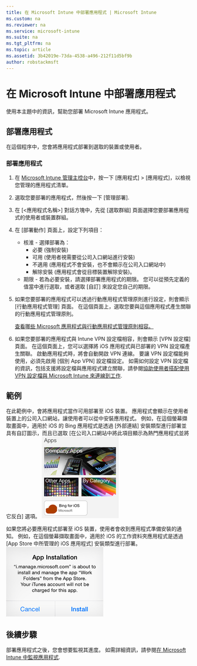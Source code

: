 ```yaml
---
title: 在 Microsoft Intune 中部署應用程式 | Microsoft Intune
ms.custom: na
ms.reviewer: na
ms.service: microsoft-intune
ms.suite: na
ms.tgt_pltfrm: na
ms.topic: article
ms.assetid: 3b42019e-73da-4538-a496-212f11d5bf9b
author: robstackmsft
---
```

# 在 Microsoft Intune 中部署應用程式

使用本主題中的資訊，幫助您部署 Microsoft Intune 應用程式。


## 部署應用程式
在這個程序中，您會將應用程式部署到選取的裝置或使用者。

### 部署應用程式

1. 在 [Microsoft Intune 管理主控台](https://manage.microsoft.com)中，按一下 [應用程式] &gt; [應用程式]，以檢視您管理的應用程式清單。

2.  選取您要部署的應用程式，然後按一下 [管理部署].

3.  在 [&lt;應用程式名稱&gt;] 對話方塊中，先從 [選取群組] 頁面選擇您要部署應用程式的使用者或裝置群組。

4.  在 [部署動作] 頁面上，設定下列項目：

    - 核淮 - 選擇部署為：
        - 必要 (強制安裝)
        - 可用 (使用者視需要從公司入口網站進行安裝)
        - 不適用 (應用程式不會安裝，也不會顯示在公司入口網站中)
        - 解除安裝 (應用程式會從目標裝置解除安裝)。
    - 期限 - 若為必要安裝，請選擇部署應用程式的期限。 您可以從預先定義的值當中進行選取，或者選取 [自訂] 來設定您自己的期限。

5. 如果您要部署的應用程式可以透過行動應用程式管理原則進行設定，則會顯示 [行動應用程式管理] 頁面。 在這個頁面上，選取您要與這個應用程式產生關聯的行動應用程式管理原則。

    [查看哪些 Microsoft 應用程式與行動應用程式管理原則相容。](https://www.microsoft.com/en-us/server-cloud/products/microsoft-intune/partners.aspx)

6. 如果您要部署的應用程式與 Intune VPN 設定檔相容，則會顯示 [VPN 設定檔] 頁面。 在這個頁面上，您可以選擇將 iOS 應用程式與已部署的 VPN 設定檔產生關聯。 啟動應用程式時，將會自動開啟 VPN 連線。 要讓 VPN 設定檔能夠使用，必須先啟用 [個別 App VPN] 設定檔設定。
 如需如何設定 VPN 設定檔的資訊，包括支援將設定檔與應用程式建立關聯，請參閱[協助使用者搭配使用 VPN 設定檔與 Microsoft Intune 來連線到工作](vpn-connections-in-microsoft-intune.md).

## 範例

在此範例中，會將應用程式當作可用部署至 iOS 裝置。
應用程式會顯示在使用者裝置上的公司入口網站，讓使用者可以從中安裝應用程式。 例如，在這個螢幕擷取畫面中，適用於 iOS 的 Bing 應用程式是透過 [外部連結] 安裝類型進行部署並具有自訂圖示，而且已選取 [在公司入口網站中將此項目顯示為熱門應用程式並將它反白] 選項。
    ![iOS 可用應用程式](./media/available-install-on-iOS.png)

如果您將必要應用程式部署至 iOS 裝置，使用者會收到應用程式準備安裝的通知。 例如，在這個螢幕擷取畫面中，適用於 iOS 的工作資料夾應用程式是透過 [App Store 中所管理的 iOS 應用程式] 安裝類型進行部署。
    ![iOS 必要應用程式](./media/iOS-Required-install.PNG)

## 後續步驟

部署應用程式之後，您會想要監視其進度。 如需詳細資訊，請參閱[在 Microsoft Intune 中監視應用程式](monitor-apps-in-microsoft-intune.md).


<!--HONumber=May16_HO1-->


